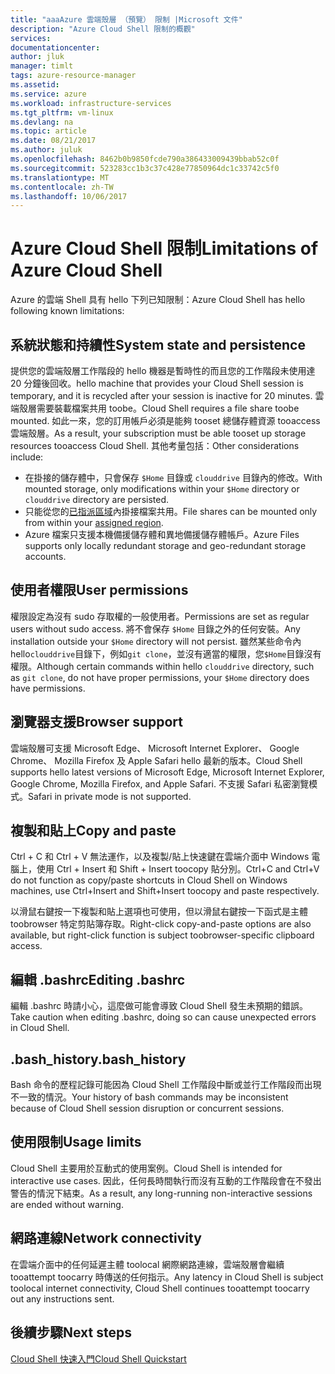 ```yaml
---
title: "aaaAzure 雲端殼層 （預覽） 限制 |Microsoft 文件"
description: "Azure Cloud Shell 限制的概觀"
services: 
documentationcenter: 
author: jluk
manager: timlt
tags: azure-resource-manager
ms.assetid: 
ms.service: azure
ms.workload: infrastructure-services
ms.tgt_pltfrm: vm-linux
ms.devlang: na
ms.topic: article
ms.date: 08/21/2017
ms.author: juluk
ms.openlocfilehash: 8462b0b9850fcde790a386433009439bbab52c0f
ms.sourcegitcommit: 523283cc1b3c37c428e77850964dc1c33742c5f0
ms.translationtype: MT
ms.contentlocale: zh-TW
ms.lasthandoff: 10/06/2017
---
```

# <a name="limitations-of-azure-cloud-shell"></a><span data-ttu-id="801c5-103">Azure Cloud Shell 限制</span><span class="sxs-lookup"><span data-stu-id="801c5-103">Limitations of Azure Cloud Shell</span></span>
<span data-ttu-id="801c5-104">Azure 的雲端 Shell 具有 hello 下列已知限制：</span><span class="sxs-lookup"><span data-stu-id="801c5-104">Azure Cloud Shell has hello following known limitations:</span></span>

## <a name="system-state-and-persistence"></a><span data-ttu-id="801c5-105">系統狀態和持續性</span><span class="sxs-lookup"><span data-stu-id="801c5-105">System state and persistence</span></span>
<span data-ttu-id="801c5-106">提供您的雲端殼層工作階段的 hello 機器是暫時性的而且您的工作階段未使用達 20 分鐘後回收。</span><span class="sxs-lookup"><span data-stu-id="801c5-106">hello machine that provides your Cloud Shell session is temporary, and it is recycled after your session is inactive for 20 minutes.</span></span> <span data-ttu-id="801c5-107">雲端殼層需要裝載檔案共用 toobe。</span><span class="sxs-lookup"><span data-stu-id="801c5-107">Cloud Shell requires a file share toobe mounted.</span></span> <span data-ttu-id="801c5-108">如此一來，您的訂用帳戶必須是能夠 tooset 總儲存體資源 tooaccess 雲端殼層。</span><span class="sxs-lookup"><span data-stu-id="801c5-108">As a result, your subscription must be able tooset up storage resources tooaccess Cloud Shell.</span></span> <span data-ttu-id="801c5-109">其他考量包括：</span><span class="sxs-lookup"><span data-stu-id="801c5-109">Other considerations include:</span></span>
* <span data-ttu-id="801c5-110">在掛接的儲存體中，只會保存 `$Home` 目錄或 `clouddrive` 目錄內的修改。</span><span class="sxs-lookup"><span data-stu-id="801c5-110">With mounted storage, only modifications within your `$Home` directory or `clouddrive` directory are persisted.</span></span>
* <span data-ttu-id="801c5-111">只能從您的[已指派區域](persisting-shell-storage.md#mount-a-new-clouddrive)內掛接檔案共用。</span><span class="sxs-lookup"><span data-stu-id="801c5-111">File shares can be mounted only from within your [assigned region](persisting-shell-storage.md#mount-a-new-clouddrive).</span></span>
* <span data-ttu-id="801c5-112">Azure 檔案只支援本機備援儲存體和異地備援儲存體帳戶。</span><span class="sxs-lookup"><span data-stu-id="801c5-112">Azure Files supports only locally redundant storage and geo-redundant storage accounts.</span></span>

## <a name="user-permissions"></a><span data-ttu-id="801c5-113">使用者權限</span><span class="sxs-lookup"><span data-stu-id="801c5-113">User permissions</span></span>
<span data-ttu-id="801c5-114">權限設定為沒有 sudo 存取權的一般使用者。</span><span class="sxs-lookup"><span data-stu-id="801c5-114">Permissions are set as regular users without sudo access.</span></span> <span data-ttu-id="801c5-115">將不會保存 `$Home` 目錄之外的任何安裝。</span><span class="sxs-lookup"><span data-stu-id="801c5-115">Any installation outside your `$Home` directory will not persist.</span></span>
<span data-ttu-id="801c5-116">雖然某些命令內 hello`clouddrive`目錄下，例如`git clone`，並沒有適當的權限，您`$Home`目錄沒有權限。</span><span class="sxs-lookup"><span data-stu-id="801c5-116">Although certain commands within hello `clouddrive` directory, such as `git clone`, do not have proper permissions, your `$Home` directory does have permissions.</span></span>

## <a name="browser-support"></a><span data-ttu-id="801c5-117">瀏覽器支援</span><span class="sxs-lookup"><span data-stu-id="801c5-117">Browser support</span></span>
<span data-ttu-id="801c5-118">雲端殼層可支援 Microsoft Edge、 Microsoft Internet Explorer、 Google Chrome、 Mozilla Firefox 及 Apple Safari hello 最新的版本。</span><span class="sxs-lookup"><span data-stu-id="801c5-118">Cloud Shell supports hello latest versions of Microsoft Edge, Microsoft Internet Explorer, Google Chrome, Mozilla Firefox, and Apple Safari.</span></span> <span data-ttu-id="801c5-119">不支援 Safari 私密瀏覽模式。</span><span class="sxs-lookup"><span data-stu-id="801c5-119">Safari in private mode is not supported.</span></span>

## <a name="copy-and-paste"></a><span data-ttu-id="801c5-120">複製和貼上</span><span class="sxs-lookup"><span data-stu-id="801c5-120">Copy and paste</span></span>
<span data-ttu-id="801c5-121">Ctrl + C 和 Ctrl + V 無法運作，以及複製/貼上快速鍵在雲端介面中 Windows 電腦上，使用 Ctrl + Insert 和 Shift + Insert toocopy 貼分別。</span><span class="sxs-lookup"><span data-stu-id="801c5-121">Ctrl+C and Ctrl+V do not function as copy/paste shortcuts in Cloud Shell on Windows machines, use Ctrl+Insert and Shift+Insert toocopy and paste respectively.</span></span>

<span data-ttu-id="801c5-122">以滑鼠右鍵按一下複製和貼上選項也可使用，但以滑鼠右鍵按一下函式是主體 toobrowser 特定剪貼簿存取。</span><span class="sxs-lookup"><span data-stu-id="801c5-122">Right-click copy-and-paste options are also available, but right-click function is subject toobrowser-specific clipboard access.</span></span>

## <a name="editing-bashrc"></a><span data-ttu-id="801c5-123">編輯 .bashrc</span><span class="sxs-lookup"><span data-stu-id="801c5-123">Editing .bashrc</span></span>
<span data-ttu-id="801c5-124">編輯 .bashrc 時請小心，這麼做可能會導致 Cloud Shell 發生未預期的錯誤。</span><span class="sxs-lookup"><span data-stu-id="801c5-124">Take caution when editing .bashrc, doing so can cause unexpected errors in Cloud Shell.</span></span>

## <a name="bashhistory"></a><span data-ttu-id="801c5-125">.bash_history</span><span class="sxs-lookup"><span data-stu-id="801c5-125">.bash_history</span></span>
<span data-ttu-id="801c5-126">Bash 命令的歷程記錄可能因為 Cloud Shell 工作階段中斷或並行工作階段而出現不一致的情況。</span><span class="sxs-lookup"><span data-stu-id="801c5-126">Your history of bash commands may be inconsistent because of Cloud Shell session disruption or concurrent sessions.</span></span>

## <a name="usage-limits"></a><span data-ttu-id="801c5-127">使用限制</span><span class="sxs-lookup"><span data-stu-id="801c5-127">Usage limits</span></span>
<span data-ttu-id="801c5-128">Cloud Shell 主要用於互動式的使用案例。</span><span class="sxs-lookup"><span data-stu-id="801c5-128">Cloud Shell is intended for interactive use cases.</span></span> <span data-ttu-id="801c5-129">因此，任何長時間執行而沒有互動的工作階段會在不發出警告的情況下結束。</span><span class="sxs-lookup"><span data-stu-id="801c5-129">As a result, any long-running non-interactive sessions are ended without warning.</span></span>

## <a name="network-connectivity"></a><span data-ttu-id="801c5-130">網路連線</span><span class="sxs-lookup"><span data-stu-id="801c5-130">Network connectivity</span></span>
<span data-ttu-id="801c5-131">在雲端介面中的任何延遲主體 toolocal 網際網路連線，雲端殼層會繼續 tooattempt toocarry 時傳送的任何指示。</span><span class="sxs-lookup"><span data-stu-id="801c5-131">Any latency in Cloud Shell is subject toolocal internet connectivity, Cloud Shell continues tooattempt toocarry out any instructions sent.</span></span>

## <a name="next-steps"></a><span data-ttu-id="801c5-132">後續步驟</span><span class="sxs-lookup"><span data-stu-id="801c5-132">Next steps</span></span>
[<span data-ttu-id="801c5-133">Cloud Shell 快速入門</span><span class="sxs-lookup"><span data-stu-id="801c5-133">Cloud Shell Quickstart</span></span>](quickstart.md)
